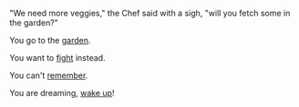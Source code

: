 "We need more veggies," the Chef said with a sigh, "will you fetch some in the garden?"

You go to the [garden](garden/choose.md).

You want to [fight](../../../fight-out/fight-out.md) instead.

You can't [remember](../../../memories/memories.md).

You are dreaming, [wake up](../../memories/ground-hog/wakeup.md)!